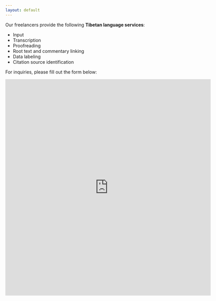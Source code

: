 ```yaml
---
layout: default
---
```


Our freelancers provide the following **Tibetan language services**:
- Input
- Transcription
- Proofreading
- Root text and commentary linking
- Data labeling
- Citation source identification

For inquiries, please fill out the form below:

 <iframe src="https://docs.google.com/forms/d/e/1FAIpQLSc8AXo4BaCCzuBj2Jg2GPnvlvM0MfiDLFqdIEId2LBLOo2Q5Q/viewform?embedded=true" width="640" height="674" frameborder="0" marginheight="0" marginwidth="0">Loading…</iframe>
